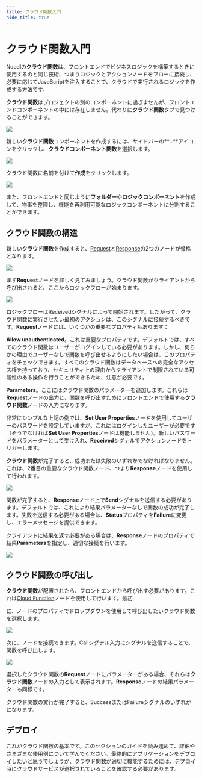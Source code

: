 ```yaml
---
title: クラウド関数入門
hide_title: true
---
```


# クラウド関数入門

Noodlの**クラウド関数**は、フロントエンドでビジネスロジックを構築するときに使用するのと同じ技術、つまりロジックとアクションノードをフローに接続し、必要に応じてJavaScriptを注入することで、クラウドで実行されるロジックを作成する方法です。

**クラウド関数**はプロジェクトの別のコンポーネントに過ぎませんが、フロントエンドコンポーネントの中には存在しません。代わりに**クラウド関数**タブで見つけることができます。

<div className="ndl-image-with-background l">

![](/docs/guides/cloud-logic/introduction/cloud-functions-tab.png)

</div>

新しい**クラウド関数**コンポーネントを作成するには、サイドバーの**+**アイコンをクリックし、**クラウドコンポーネント関数**を選択します。

<div className="ndl-image-with-background l">

![](/docs/guides/cloud-logic/introduction/new-cloud-function.png)

</div>

クラウド関数に名前を付けて**作成**をクリックします。

<div className="ndl-image-with-background l">

![](/docs/guides/cloud-logic/introduction/cloud-function-name.png)

</div>

また、フロントエンドと同じように**フォルダー**や**ロジックコンポーネント**を作成して、物事を整理し、機能を再利用可能なロジックコンポーネントに分割することができます。

## クラウド関数の構造

新しい**クラウド関数**を作成すると、[Request](/nodes/cloud-functions/request)と[Response](/nodes/cloud-functions/response)の2つのノードが骨格となります。

<div className="ndl-image-with-background l">

![](/docs/guides/cloud-logic/introduction/cloud-function-empty.png)

</div>

まず**Request**ノードを詳しく見てみましょう。クラウド関数がクライアントから呼び出されると、ここからロジックフローが始まります。

<div className="ndl-image-with-background xl">

![](/docs/guides/cloud-logic/introduction/cloud-function-request.png)

</div>

ロジックフローは<span class="ndl-signal">Received</span>シグナルによって開始されます。したがって、クラウド関数に実行させたい最初のアクションは、このシグナルに接続するべきです。**Request**ノードには、いくつかの重要なプロパティもあります：

**Allow unauthenticated**。これは重要なプロパティです。デフォルトでは、すべてのクラウド関数はユーザーがログインしている必要があります。しかし、何らかの理由でユーザーなしで関数を呼び出せるようにしたい場合は、このプロパティをチェックできます。すべてのクラウド関数はデータベースへの完全なアクセス権を持っており、セキュリティ上の理由からクライアントで制限されている可能性のある操作を行うことができるため、注意が必要です。

**Parameters**。ここにはクラウド関数のパラメーターを追加します。これらは**Request**ノードの出力と、関数を呼び出すためにフロントエンドで使用する**クラウド関数**ノードの入力になります。

非常にシンプルな上記の例では、**Set User Properties**ノードを使用してユーザーのパスワードを設定していますが、これにはログインしたユーザーが必要です（そうでなければ**Set User Properties**ノードは機能しません）。新しいパスワードをパラメーターとして受け入れ、**Received**シグナルでアクションノードをトリガーします。

**クラウド関数**が完了すると、成功または失敗のいずれかでなければなりません。これは、2番目の重要なクラウド関数ノード、つまり**Response**ノードを使用して行われます。

<div className="ndl-image-with-background xl">

![](/docs/guides/cloud-logic/introduction/cloud-function-response.png)

</div>

関数が完了すると、**Response**ノード上で**Send**シグナルを送信する必要があります。デフォルトでは、これにより結果パラメーターなしで関数の成功が完了します。失敗を送信する必要がある場合は、**Status**プロパティを**Failure**に変更し、エラーメッセージを提供できます。

クライアントに結果を返す必要がある場合は、**Response**ノードのプロパティで結果**Parameters**を指定し、適切な接続を行います。

<div className="ndl-image-with-background xl">

![](/docs/guides/cloud-logic/introduction/cloud-function-results.png)

</div>

## クラウド関数の呼び出し

**クラウド関数**が配置されたら、フロントエンドから呼び出す必要があります。これは[Cloud Function](/nodes/data/cloud-data/cloud-function)ノードを使用して行います。最初

に、ノードのプロパティでドロップダウンを使用して呼び出したいクラウド関数を選択します。

<div className="ndl-image-with-background l">

![](/docs/guides/cloud-logic/introduction/cloud-function-call-props.png)

</div>

次に、ノードを接続できます。<span class="ndl-signal">Call</span>シグナル入力にシグナルを送信することで、関数を呼び出します。

<div className="ndl-image-with-background xl">

![](/docs/guides/cloud-logic/introduction/cloud-function-call.png)

</div>

選択したクラウド関数の**Request**ノードにパラメーターがある場合、それらは**クラウド関数**ノードの入力として表示されます。**Response**ノードの結果パラメーターも同様です。

クラウド関数の実行が完了すると、<span class="ndl-signal">Success</span>または<span class="ndl-signal">Failure</span>シグナルのいずれかになります。

## デプロイ

これがクラウド関数の基本です。このセクションのガイドを読み進めて、詳細やさまざまな使用例について学んでください。最終的にアプリケーションをデプロイしたいと思うでしょうが、クラウド関数が適切に機能するためには、デプロイ時にクラウドサービスが選択されていることを確認する必要があります。